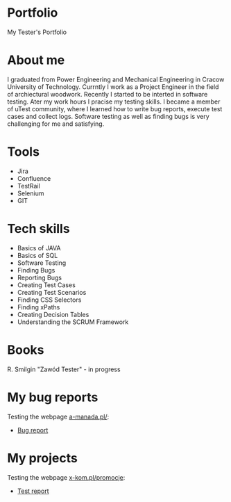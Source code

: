 # Portfolio

My Tester's Portfolio

# About me

I graduated from Power Engineering and Mechanical Engineering in Cracow University of Technology. Currntly I work as a Project Engineer in the field of archiectural woodwork. Recently I started to be interted in software testing. Ater my work hours I pracise my testing skills. I became a member of uTest community, where I learned how to write bug reports, execute test cases and collect logs. Software testing as well as finding bugs is very challenging for me and satisfying.


# Tools

* Jira
* Confluence
* TestRail
* Selenium
* GIT

# Tech skills

* Basics of JAVA
* Basics of SQL
* Software Testing
* Finding Bugs
* Reporting Bugs
* Creating Test Cases
* Creating Test Scenarios
* Finding CSS Selectors
* Finding xPaths
* Creating Decision Tables
* Understanding the SCRUM Framework

# Books

R. Smilgin "Zawód Tester" - in progress

# My bug reports
Testing the webpage [a-manada.pl/](https://a-manada.pl/):
- [Bug report](https://docs.google.com/document/d/1iUf3ZrhWnuVQy1kdCzWf3JErzcS2NPnoEcZUor2WUXQ/edit?usp=sharing)

# My projects

Testing the webpage [x-kom.pl/promocje](https://www.x-kom.pl/promocje):
- [Test report](https://docs.google.com/document/d/1rB7dmZ--bIRM_1SCc9xJjmnElmkyrbs01a0BVFTI1sQ/edit?usp=sharing)
